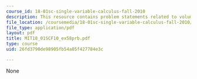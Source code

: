 ```yaml
---
course_id: 18-01sc-single-variable-calculus-fall-2010
description: This resource contains problem statements related to volume of a spheroid.
file_location: /coursemedia/18-01sc-single-variable-calculus-fall-2010/26fd3790de98905fb54a05f427784e3c_MIT18_01SCF10_ex58prb.pdf
file_type: application/pdf
layout: pdf
title: MIT18_01SCF10_ex58prb.pdf
type: course
uid: 26fd3790de98905fb54a05f427784e3c

---
```

None
